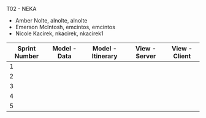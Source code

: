 T02 - NEKA

* Amber Nolte, alnolte, alnolte
* Emerson McIntosh, emcintos, emcintos
* Nicole Kacirek, nkacirek, nkacirek1

Sprint Number | Model - Data | Model - Itinerary | View - Server | View - Client 
----------------- | -------------- | ------------------- | ---------------- | ---------------
1 |  |  |  | 
2 |  |  |  | 
3 |  |  |  | 
4 |  |  |  | 
5 |  |  |  | 
